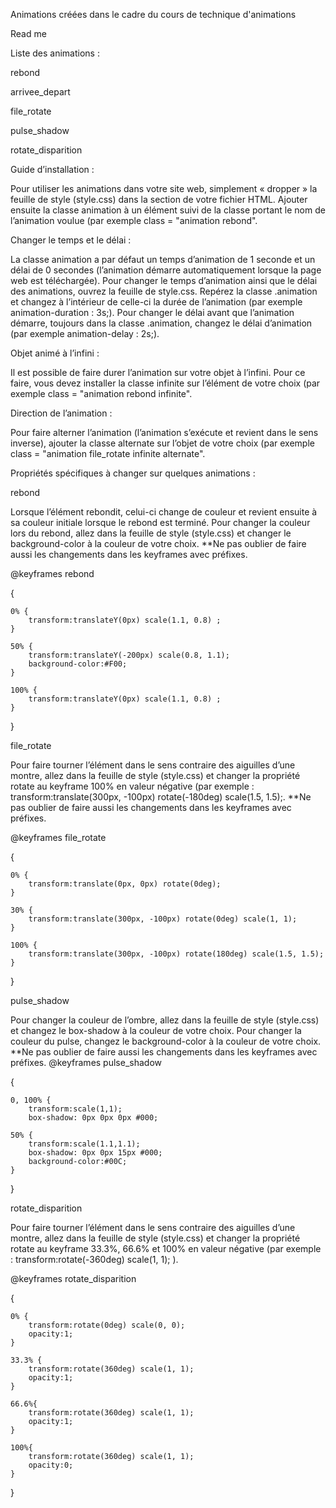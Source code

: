 Animations créées dans le cadre du cours de technique d'animations

Read me

Liste des animations :

rebond

arrivee_depart

file_rotate

pulse_shadow

rotate_disparition

Guide d’installation :

Pour utiliser les animations dans votre site web, simplement « dropper » la feuille de style (style.css) dans la section <head> de votre fichier HTML.
Ajouter ensuite la classe animation à un élément suivi de la classe portant le nom de l’animation voulue (par exemple class = "animation rebond".

Changer le temps et le délai :

La classe animation a par défaut un temps d’animation de 1 seconde et un délai de 0 secondes (l’animation démarre automatiquement lorsque la page web est téléchargée). Pour changer le temps d’animation ainsi que le délai des animations, ouvrez la feuille de style.css. Repérez la classe .animation et changez à l’intérieur de celle-ci la durée de l’animation (par exemple animation-duration : 3s;). Pour changer le délai avant que l’animation démarre, toujours dans la classe .animation, changez le délai d’animation (par exemple animation-delay : 2s;).

Objet animé à l’infini :

Il est possible de faire durer l’animation sur votre objet à l’infini. Pour ce faire, vous devez installer la classe infinite sur l’élément de votre choix (par exemple class = "animation rebond infinite".

Direction de l’animation :

Pour faire alterner l’animation (l’animation s’exécute et revient dans le sens inverse), ajouter la classe alternate sur l’objet de votre choix (par exemple class = "animation file_rotate infinite alternate".

Propriétés spécifiques à changer sur quelques animations :

rebond

Lorsque l’élément rebondit, celui-ci change de couleur et revient ensuite à sa couleur initiale lorsque le rebond est terminé. Pour changer la couleur lors du rebond, allez dans la feuille de style (style.css) et changer le background-color à la couleur de votre choix. **Ne pas oublier de faire aussi les changements dans les keyframes avec préfixes.

@keyframes rebond

{
	
	0% {
		transform:translateY(0px) scale(1.1, 0.8) ;	
	}
	
	50% {
		transform:translateY(-200px) scale(0.8, 1.1);
		background-color:#F00;	
	}
	
	100% {
		transform:translateY(0px) scale(1.1, 0.8) ;	
	}

}

file_rotate

Pour faire tourner l’élément dans le sens contraire des aiguilles d’une montre, allez dans la feuille de style (style.css) et changer la propriété rotate au keyframe 100% en valeur négative (par exemple : transform:translate(300px, -100px) rotate(-180deg) scale(1.5, 1.5);. **Ne pas oublier de faire aussi les changements dans les keyframes avec préfixes.

@keyframes file_rotate

{
	
	0% {
		transform:translate(0px, 0px) rotate(0deg);	
	}
	
	30% {
		transform:translate(300px, -100px) rotate(0deg) scale(1, 1);
	}
	
	100% {
		transform:translate(300px, -100px) rotate(180deg) scale(1.5, 1.5);	
	}

}

pulse_shadow

Pour changer la couleur de l’ombre, allez dans la feuille de style (style.css) et changez le box-shadow à la couleur de votre choix. Pour changer la couleur du pulse, changez le background-color à la couleur de votre choix. **Ne pas oublier de faire aussi les changements dans les keyframes avec préfixes.
@keyframes pulse_shadow

{
	
	0, 100% {
		transform:scale(1,1);
		box-shadow: 0px 0px 0px #000;
	
	50% {
		transform:scale(1.1,1.1);
		box-shadow: 0px 0px 15px #000;
		background-color:#00C;
	}

}

rotate_disparition

Pour faire tourner l’élément dans le sens contraire des aiguilles d’une montre, allez dans la feuille de style (style.css) et changer la propriété rotate au keyframe 33.3%, 66.6% et 100%  en valeur négative (par exemple : transform:rotate(-360deg) scale(1, 1); ).

@keyframes rotate_disparition

{
	
	0% {
		transform:rotate(0deg) scale(0, 0);
		opacity:1;
	}
	
	33.3% {
		transform:rotate(360deg) scale(1, 1);
		opacity:1;
	}
	
	66.6%{
		transform:rotate(360deg) scale(1, 1);
		opacity:1;
	}
	
	100%{
		transform:rotate(360deg) scale(1, 1);
		opacity:0;
	}

}
